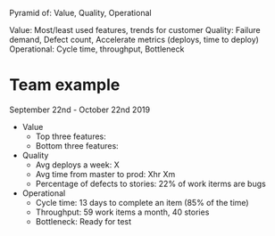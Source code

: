 Pyramid of: Value, Quality, Operational

Value: Most/least used features, trends for customer
Quality: Failure demand, Defect count, Accelerate metrics (deploys, time to deploy)
Operational: Cycle time, throughput, Bottleneck

# Team example

September 22nd - October 22nd 2019

* Value
  * Top three features:
  * Bottom three features:
* Quality
  * Avg deploys a week: X
  * Avg time from master to prod: Xhr Xm
  * Percentage of defects to stories: 22% of work iterms are bugs
* Operational
  * Cycle time: 13 days to complete an item (85% of the time)
  * Throughput: 59 work items a month, 40 stories
  * Bottleneck: Ready for test

